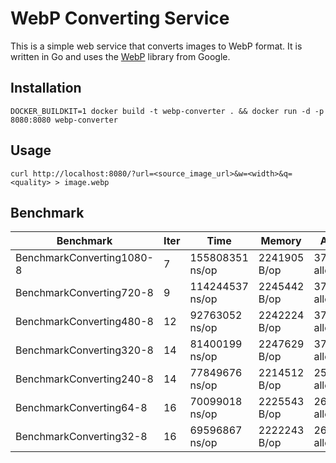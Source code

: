 # WebP Converting Service
This is a simple web service that converts images to WebP format. It is written in Go and uses the [WebP](https://developers.google.com/speed/webp/) library from Google.

## Installation
```shell
DOCKER_BUILDKIT=1 docker build -t webp-converter . && docker run -d -p 8080:8080 webp-converter
```

## Usage
```shell
curl http://localhost:8080/?url=<source_image_url>&w=<width>&q=<quality> > image.webp
```

## Benchmark
| Benchmark                 | Iter | Time            | Memory       | Allocs        |
|---------------------------|------|-----------------|--------------|---------------|
| BenchmarkConverting1080-8 | 7    | 155808351 ns/op | 2241905 B/op | 371 allocs/op |
| BenchmarkConverting720-8  | 9    | 114244537 ns/op | 2245442 B/op | 377 allocs/op |
| BenchmarkConverting480-8  | 12   | 92763052 ns/op  | 2242224 B/op | 371 allocs/op |
| BenchmarkConverting320-8  | 14   | 81400199 ns/op  | 2247629 B/op | 374 allocs/op |
| BenchmarkConverting240-8  | 14   | 77849676 ns/op  | 2214512 B/op | 257 allocs/op |
| BenchmarkConverting64-8   | 16   | 70099018 ns/op  | 2225543 B/op | 266 allocs/op |
| BenchmarkConverting32-8   | 16   | 69596867 ns/op  | 2222243 B/op | 265 allocs/op |
